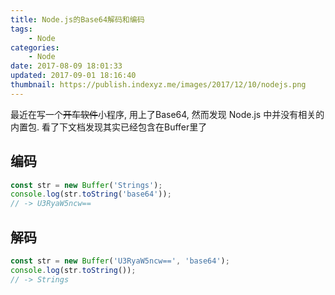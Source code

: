 ```yaml
---
title: Node.js的Base64解码和编码
tags: 
    - Node
categories:
    - Node
date: 2017-08-09 18:01:33
updated: 2017-09-01 18:16:40
thumbnail: https://publish.indexyz.me/images/2017/12/10/nodejs.png
---
```

最近在写一个~~开车软件~~小程序, 用上了Base64, 然而发现 Node.js 
中并没有相关的内置包. 看了下文档发现其实已经包含在Buffer里了
 


<!--more-->
## 编码
```javascript
const str = new Buffer('Strings');
console.log(str.toString('base64'));
// -> U3RyaW5ncw==
```
## 解码
```javascript
const str = new Buffer('U3RyaW5ncw==', 'base64');
console.log(str.toString());
// -> Strings
```
